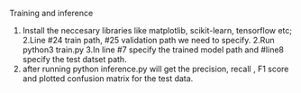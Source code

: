 Training and inference
1. Install the neccesary libraries like matplotlib, scikit-learn, tensorflow etc;
2.Line #24 train path, #25 validation path we need to specify.
2.Run python3 train.py 
3.In line #7 specify the trained model path and #line8 specify the test datset path.
4. after running python inference.py will get the precision, recall , F1 score and plotted confusion matrix for the test data.
